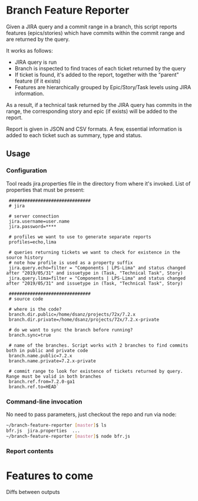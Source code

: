 # Branch Feature Reporter

Given a JIRA query and a commit range in a branch, this script reports features (epics/stories) 
 which have commits within the commit range and are returned by the query.
  
It works as follows:
* JIRA query is run
* Branch is inspected to find traces of each ticket returned by the query
* If ticket is found, it's added to the report, together with the "parent" feature (if it exists)
* Features are hierarchically grouped by Epic/Story/Task levels using JIRA information.

As a result, if a technical task returned by the JIRA query has commits in the range, the corresponding story and epic (if exists) will be added to the report.

Report is given in JSON and CSV formats. A few, essential information is added to each ticket such as summary, type and status.

## Usage
### Configuration
Tool reads jira.properties file in the directory from where it's invoked. 
List of properties that must be present:

```properties
 ###############################
 # jira
 
 # server connection 
 jira.username=user.name
 jira.password=****
 
 # profiles we want to use to generate separate reports
 profiles=echo,lima
 
 # queries returning tickets we want to check for existence in the source history
 # note how profile is used as a property suffix
 jira.query.echo=filter = "Components | LPS-Lima" and status changed after "2019/05/31" and issuetype in (Task, "Technical Task", Story)
 jira.query.lima=filter = "Components | LPS-Lima" and status changed after "2019/05/31" and issuetype in (Task, "Technical Task", Story)
 
 ###############################
 # source code
 
 # where is the code?
 branch.dir.public=/home/dsanz/projects/72x/7.2.x
 branch.dir.private=/home/dsanz/projects/72x/7.2.x-private
 
 # do we want to sync the branch before running? 
 branch.sync=true
 
 # name of the branches. Script works with 2 branches to find commits both in public and private code
 branch.name.public=7.2.x
 branch.name.private=7.2.x-private
 
 # commit range to look for existence of tickets returned by query. Range must be valid in both branches
 branch.ref.from=7.2.0-ga1
 branch.ref.to=HEAD` 
```
### Command-line invocation
No need to pass parameters, just checkout the repo and run via node:
```bash
~/branch-feature-reporter [master]$ ls
bfr.js  jira.properties  ...
~/branch-feature-reporter [master]$ node bfr.js 
```
### Report contents

# Features to come
Diffs between outputs